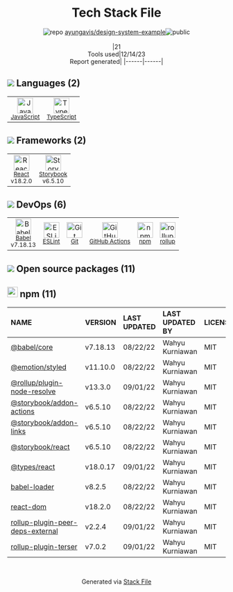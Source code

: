 <!--
&lt;--- Readme.md Snippet without images Start ---&gt;
## Tech Stack
ayungavis/design-system-example is built on the following main stack:

- [React](https://reactjs.org/) – Javascript UI Libraries
- [JavaScript](https://developer.mozilla.org/en-US/docs/Web/JavaScript) – Languages
- [TypeScript](http://www.typescriptlang.org) – Languages
- [Babel](http://babeljs.io/) – JavaScript Compilers
- [ESLint](http://eslint.org/) – Code Review
- [rollup](http://rollupjs.org/) – JS Build Tools / JS Task Runners
- [Storybook](https://storybook.js.org/) – JavaScript Framework Components
- [GitHub Actions](https://github.com/features/actions) – Continuous Integration

Full tech stack [here](/techstack.md)

&lt;--- Readme.md Snippet without images End ---&gt;

&lt;--- Readme.md Snippet with images Start ---&gt;
## Tech Stack
ayungavis/design-system-example is built on the following main stack:

- <img width='25' height='25' src='https://img.stackshare.io/service/1020/OYIaJ1KK.png' alt='React'/> [React](https://reactjs.org/) – Javascript UI Libraries
- <img width='25' height='25' src='https://img.stackshare.io/service/1209/javascript.jpeg' alt='JavaScript'/> [JavaScript](https://developer.mozilla.org/en-US/docs/Web/JavaScript) – Languages
- <img width='25' height='25' src='https://img.stackshare.io/service/1612/bynNY5dJ.jpg' alt='TypeScript'/> [TypeScript](http://www.typescriptlang.org) – Languages
- <img width='25' height='25' src='https://img.stackshare.io/service/2739/-1wfGjNw.png' alt='Babel'/> [Babel](http://babeljs.io/) – JavaScript Compilers
- <img width='25' height='25' src='https://img.stackshare.io/service/3337/Q4L7Jncy.jpg' alt='ESLint'/> [ESLint](http://eslint.org/) – Code Review
- <img width='25' height='25' src='https://img.stackshare.io/service/4423/zE8RTn9E_400x400.jpg' alt='rollup'/> [rollup](http://rollupjs.org/) – JS Build Tools / JS Task Runners
- <img width='25' height='25' src='https://img.stackshare.io/service/9240/sOct-Txm_400x400.png' alt='Storybook'/> [Storybook](https://storybook.js.org/) – JavaScript Framework Components
- <img width='25' height='25' src='https://img.stackshare.io/service/11563/actions.png' alt='GitHub Actions'/> [GitHub Actions](https://github.com/features/actions) – Continuous Integration

Full tech stack [here](/techstack.md)

&lt;--- Readme.md Snippet with images End ---&gt;
-->
<div align="center">

# Tech Stack File
![](https://img.stackshare.io/repo.svg "repo") [ayungavis/design-system-example](https://github.com/ayungavis/design-system-example)![](https://img.stackshare.io/public_badge.svg "public")
<br/><br/>
|21<br/>Tools used|12/14/23 <br/>Report generated|
|------|------|
</div>

## <img src='https://img.stackshare.io/languages.svg'/> Languages (2)
<table><tr>
  <td align='center'>
  <img width='36' height='36' src='https://img.stackshare.io/service/1209/javascript.jpeg' alt='JavaScript'>
  <br>
  <sub><a href="https://developer.mozilla.org/en-US/docs/Web/JavaScript">JavaScript</a></sub>
  <br>
  <sub></sub>
</td>

<td align='center'>
  <img width='36' height='36' src='https://img.stackshare.io/service/1612/bynNY5dJ.jpg' alt='TypeScript'>
  <br>
  <sub><a href="http://www.typescriptlang.org">TypeScript</a></sub>
  <br>
  <sub></sub>
</td>

</tr>
</table>

## <img src='https://img.stackshare.io/frameworks.svg'/> Frameworks (2)
<table><tr>
  <td align='center'>
  <img width='36' height='36' src='https://img.stackshare.io/service/1020/OYIaJ1KK.png' alt='React'>
  <br>
  <sub><a href="https://reactjs.org/">React</a></sub>
  <br>
  <sub>v18.2.0</sub>
</td>

<td align='center'>
  <img width='36' height='36' src='https://img.stackshare.io/service/9240/sOct-Txm_400x400.png' alt='Storybook'>
  <br>
  <sub><a href="https://storybook.js.org/">Storybook</a></sub>
  <br>
  <sub>v6.5.10</sub>
</td>

</tr>
</table>

## <img src='https://img.stackshare.io/devops.svg'/> DevOps (6)
<table><tr>
  <td align='center'>
  <img width='36' height='36' src='https://img.stackshare.io/service/2739/-1wfGjNw.png' alt='Babel'>
  <br>
  <sub><a href="http://babeljs.io/">Babel</a></sub>
  <br>
  <sub>v7.18.13</sub>
</td>

<td align='center'>
  <img width='36' height='36' src='https://img.stackshare.io/service/3337/Q4L7Jncy.jpg' alt='ESLint'>
  <br>
  <sub><a href="http://eslint.org/">ESLint</a></sub>
  <br>
  <sub></sub>
</td>

<td align='center'>
  <img width='36' height='36' src='https://img.stackshare.io/service/1046/git.png' alt='Git'>
  <br>
  <sub><a href="http://git-scm.com/">Git</a></sub>
  <br>
  <sub></sub>
</td>

<td align='center'>
  <img width='36' height='36' src='https://img.stackshare.io/service/11563/actions.png' alt='GitHub Actions'>
  <br>
  <sub><a href="https://github.com/features/actions">GitHub Actions</a></sub>
  <br>
  <sub></sub>
</td>

<td align='center'>
  <img width='36' height='36' src='https://img.stackshare.io/service/1120/lejvzrnlpb308aftn31u.png' alt='npm'>
  <br>
  <sub><a href="https://www.npmjs.com/">npm</a></sub>
  <br>
  <sub></sub>
</td>

<td align='center'>
  <img width='36' height='36' src='https://img.stackshare.io/service/4423/zE8RTn9E_400x400.jpg' alt='rollup'>
  <br>
  <sub><a href="http://rollupjs.org/">rollup</a></sub>
  <br>
  <sub></sub>
</td>

</tr>
</table>


## <img src='https://img.stackshare.io/group.svg' /> Open source packages (11)</h2>

## <img width='24' height='24' src='https://img.stackshare.io/service/1120/lejvzrnlpb308aftn31u.png'/> npm (11)

|NAME|VERSION|LAST UPDATED|LAST UPDATED BY|LICENSE|VULNERABILITIES|
|:------|:------|:------|:------|:------|:------|
|[@babel/core](https://www.npmjs.com/@babel/core)|v7.18.13|08/22/22|Wahyu Kurniawan |MIT|N/A|
|[@emotion/styled](https://www.npmjs.com/@emotion/styled)|v11.10.0|08/22/22|Wahyu Kurniawan |MIT|N/A|
|[@rollup/plugin-node-resolve](https://www.npmjs.com/@rollup/plugin-node-resolve)|v13.3.0|09/01/22|Wahyu Kurniawan |MIT|N/A|
|[@storybook/addon-actions](https://www.npmjs.com/@storybook/addon-actions)|v6.5.10|08/22/22|Wahyu Kurniawan |MIT|N/A|
|[@storybook/addon-links](https://www.npmjs.com/@storybook/addon-links)|v6.5.10|08/22/22|Wahyu Kurniawan |MIT|N/A|
|[@storybook/react](https://www.npmjs.com/@storybook/react)|v6.5.10|08/22/22|Wahyu Kurniawan |MIT|N/A|
|[@types/react](https://www.npmjs.com/@types/react)|v18.0.17|09/01/22|Wahyu Kurniawan |MIT|N/A|
|[babel-loader](https://www.npmjs.com/babel-loader)|v8.2.5|08/22/22|Wahyu Kurniawan |MIT|N/A|
|[react-dom](https://www.npmjs.com/react-dom)|v18.2.0|08/22/22|Wahyu Kurniawan |MIT|N/A|
|[rollup-plugin-peer-deps-external](https://www.npmjs.com/rollup-plugin-peer-deps-external)|v2.2.4|09/01/22|Wahyu Kurniawan |MIT|N/A|
|[rollup-plugin-terser](https://www.npmjs.com/rollup-plugin-terser)|v7.0.2|09/01/22|Wahyu Kurniawan |MIT|N/A|

<br/>
<div align='center'>

Generated via [Stack File](https://github.com/marketplace/stack-file)
